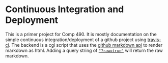 # Continuous Integration and Deployment

This is a primer project for Comp 490.
It is mostly documentation on the simple continuous integration/deployment of a github project using [travis-ci](https://travis-ci.org/).
The backend is a cgi script that uses the [github markdown api](https://developer.github.com/v3/markdown/) to render markdown as html.
Adding a query string of [`"?raw=true"`](http://www.csun.edu/~see93462/primer_project/cgi-bin/index.cgi?raw=true) will return the raw markdown.
